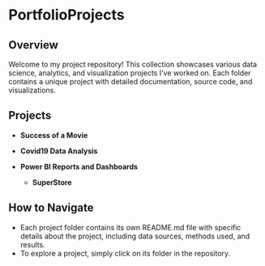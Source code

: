 # PortfolioProjects
## Overview
Welcome to my project repository! This collection showcases various data science, analytics, and visualization projects I've worked on. Each folder contains a unique project with detailed documentation, source code, and visualizations.
## Projects
- **Success of a Movie**
  
- **Covid19 Data Analysis**
  
- **Power BI Reports and Dashboards**
  - **SuperStore**
  
## How to Navigate
- Each project folder contains its own README.md file with specific details about the project, including data sources, methods used, and results.
- To explore a project, simply click on its folder in the repository.
